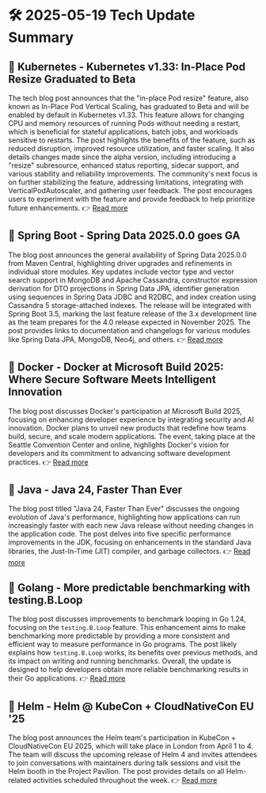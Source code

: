 # 🛠️ 2025-05-19 Tech Update Summary

## 🔹 Kubernetes - Kubernetes v1.33: In-Place Pod Resize Graduated to Beta
The tech blog post announces that the "in-place Pod resize" feature, also known as In-Place Pod Vertical Scaling, has graduated to Beta and will be enabled by default in Kubernetes v1.33. This feature allows for changing CPU and memory resources of running Pods without needing a restart, which is beneficial for stateful applications, batch jobs, and workloads sensitive to restarts. The post highlights the benefits of the feature, such as reduced disruption, improved resource utilization, and faster scaling. It also details changes made since the alpha version, including introducing a "resize" subresource, enhanced status reporting, sidecar support, and various stability and reliability improvements. The community's next focus is on further stabilizing the feature, addressing limitations, integrating with VerticalPodAutoscaler, and gathering user feedback. The post encourages users to experiment with the feature and provide feedback to help prioritize future enhancements.
👉 [Read more](https://kubernetes.io/blog/2025/05/16/kubernetes-v1-33-in-place-pod-resize-beta/)

## 🔹 Spring Boot - Spring Data 2025.0.0 goes GA
The blog post announces the general availability of Spring Data 2025.0.0 from Maven Central, highlighting driver upgrades and refinements in individual store modules. Key updates include vector type and vector search support in MongoDB and Apache Cassandra, constructor expression derivation for DTO projections in Spring Data JPA, identifier generation using sequences in Spring Data JDBC and R2DBC, and index creation using Cassandra 5 storage-attached indexes. The release will be integrated with Spring Boot 3.5, marking the last feature release of the 3.x development line as the team prepares for the 4.0 release expected in November 2025. The post provides links to documentation and changelogs for various modules like Spring Data JPA, MongoDB, Neo4j, and others.
👉 [Read more](https://spring.io/blog/2025/05/16/spring-data-2025-0-goes-ga)

## 🔹 Docker - Docker at Microsoft Build 2025: Where Secure Software Meets Intelligent Innovation
The blog post discusses Docker's participation at Microsoft Build 2025, focusing on enhancing developer experience by integrating security and AI innovation. Docker plans to unveil new products that redefine how teams build, secure, and scale modern applications. The event, taking place at the Seattle Convention Center and online, highlights Docker's vision for developers and its commitment to advancing software development practices.
👉 [Read more](https://www.docker.com/blog/docker-at-microsoft-build-2025/)

## 🔹 Java - Java 24, Faster Than Ever
The blog post titled "Java 24, Faster Than Ever" discusses the ongoing evolution of Java's performance, highlighting how applications can run increasingly faster with each new Java release without needing changes in the application code. The post delves into five specific performance improvements in the JDK, focusing on enhancements in the standard Java libraries, the Just-In-Time (JIT) compiler, and garbage collectors.
👉 [Read more](https://inside.java/2025/05/17/javaone-faster-jdk24/)

## 🔹 Golang - More predictable benchmarking with testing.B.Loop
The blog post discusses improvements to benchmark looping in Go 1.24, focusing on the `testing.B.Loop` feature. This enhancement aims to make benchmarking more predictable by providing a more consistent and efficient way to measure performance in Go programs. The post likely explains how `testing.B.Loop` works, its benefits over previous methods, and its impact on writing and running benchmarks. Overall, the update is designed to help developers obtain more reliable benchmarking results in their Go applications.
👉 [Read more](https://go.dev/blog/testing-b-loop)

## 🔹 Helm - Helm @ KubeCon + CloudNativeCon EU '25
The blog post announces the Helm team's participation in KubeCon + CloudNativeCon EU 2025, which will take place in London from April 1 to 4. The team will discuss the upcoming release of Helm 4 and invites attendees to join conversations with maintainers during talk sessions and visit the Helm booth in the Project Pavilion. The post provides details on all Helm-related activities scheduled throughout the week.
👉 [Read more](https://helm.sh/blog/helm-at-kubecon-eu-25/)

